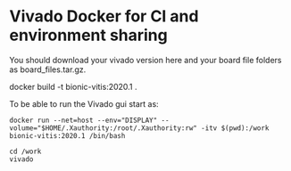 # Vivado Docker for CI and environment sharing

You should download your vivado version here and your board file folders as board_files.tar.gz.

docker build -t bionic-vitis:2020.1 .

To be able to run the Vivado gui start as:

    docker run --net=host --env="DISPLAY" --volume="$HOME/.Xauthority:/root/.Xauthority:rw" -itv $(pwd):/work bionic-vitis:2020.1 /bin/bash

    cd /work
    vivado
